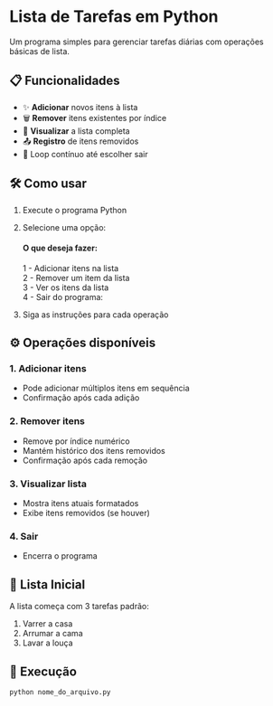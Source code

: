 # Lista de Tarefas em Python

Um programa simples para gerenciar tarefas diárias com operações básicas de lista.

## 📋 Funcionalidades

- ✨ **Adicionar** novos itens à lista
- 🗑️ **Remover** itens existentes por índice
- 👀 **Visualizar** a lista completa
- 📤 **Registro** de itens removidos
- 🔄 Loop contínuo até escolher sair

## 🛠️ Como usar

1. Execute o programa Python

2. Selecione uma opção:
    #### O que deseja fazer:

    1 - Adicionar itens na lista\
    2 - Remover um item da lista\
    3 - Ver os itens da lista\
    4 - Sair do programa:


3. Siga as instruções para cada operação

## ⚙️ Operações disponíveis

### 1. Adicionar itens
- Pode adicionar múltiplos itens em sequência
- Confirmação após cada adição

### 2. Remover itens
- Remove por índice numérico
- Mantém histórico dos itens removidos
- Confirmação após cada remoção

### 3. Visualizar lista
- Mostra itens atuais formatados
- Exibe itens removidos (se houver)

### 4. Sair
- Encerra o programa

## 📝 Lista Inicial
A lista começa com 3 tarefas padrão:
1. Varrer a casa
2. Arrumar a cama
3. Lavar a louça

## 🚀 Execução
```bash
python nome_do_arquivo.py
